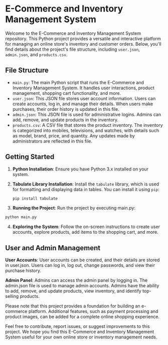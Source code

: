 # E-Commerce and Inventory Management System

Welcome to the E-Commerce and Inventory Management System repository. This Python project provides a versatile and interactive platform for managing an online store's inventory and customer orders. Below, you'll find details about the project's file structure, including `user.json`, `admin.json`, and `products.csv`.

## File Structure

- `main.py`: The main Python script that runs the E-Commerce and Inventory Management System. It handles user interactions, product management, shopping cart functionality, and more.
- `user.json`: This JSON file stores user account information. Users can create accounts, log in, and manage their details. When users make purchases, their order history is updated in this file.
- `admin.json`: This JSON file is used for administrative logins. Admins can add, remove, and update products in the inventory.
- `products.csv`: A CSV file that stores the product inventory. The inventory is categorized into mobiles, televisions, and watches, with details such as model, brand, price, and quantity. Any updates made by administrators are reflected in this file.


## Getting Started

1. **Python Installation**: Ensure you have Python 3.x installed on your system.

2. **Tabulate Library Installation**: Install the `tabulate` library, which is used for formatting and displaying data in tables. You can install it using `pip`:

   ```bash
   pip install tabulate
   ```

3. **Running the Project**: Run the project by executing main.py:
  ```bash
  python main.py
  ```
4. **Exploring the System**: Follow the on-screen instructions to create user accounts, explore products, add items to the shopping cart, and more.

## User and Admin Management
**User Accounts**: User accounts can be created, and their details are stored in user.json. Users can log in, log out, change passwords, and view their purchase history.

**Admin Panel**: Admins can access the admin panel by logging in. The admin.json file is used to manage admin accounts. Admins have the ability to add, remove, and update products, view inventory, and identify top-selling products.

Please note that this project provides a foundation for building an e-commerce platform. Additional features, such as payment processing and product images, can be added for a complete online shopping experience.

Feel free to contribute, report issues, or suggest improvements to this project. We hope you find this E-Commerce and Inventory Management System useful for your own online store or inventory management needs.
